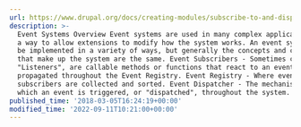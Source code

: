 ```yaml
---
url: https://www.drupal.org/docs/creating-modules/subscribe-to-and-dispatch-events
description: >-
  Event Systems Overview Event systems are used in many complex applications as
  a way to allow extensions to modify how the system works. An event system can
  be implemented in a variety of ways, but generally the concepts and components
  that make up the system are the same. Event Subscribers - Sometimes called
  "Listeners", are callable methods or functions that react to an event being
  propagated throughout the Event Registry. Event Registry - Where event
  subscribers are collected and sorted. Event Dispatcher - The mechanism in
  which an event is triggered, or "dispatched", throughout the system.
published_time: '2018-03-05T16:24:19+00:00'
modified_time: '2022-09-11T10:21:00+00:00'
---
```

